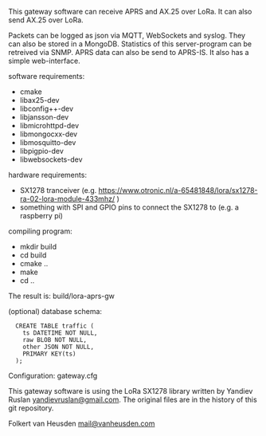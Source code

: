 This gateway software can receive APRS and AX.25 over LoRa.
It can also send AX.25 over LoRa.

Packets can be logged as json via MQTT, WebSockets and syslog. They can
also be stored in a MongoDB. Statistics of this server-program can be
retreived via SNMP. APRS data can also be send to APRS-IS. It also has
a simple web-interface.

software requirements:
* cmake
* libax25-dev
* libconfig++-dev
* libjansson-dev
* libmicrohttpd-dev
* libmongocxx-dev
* libmosquitto-dev
* libpigpio-dev
* libwebsockets-dev

hardware requirements:
* SX1278 tranceiver (e.g. https://www.otronic.nl/a-65481848/lora/sx1278-ra-02-lora-module-433mhz/ )
* something with SPI and GPIO pins to connect the SX1278 to (e.g. a raspberry pi)


compiling program:
* mkdir build
* cd build
* cmake ..
* make
* cd ..

The result is: build/lora-aprs-gw


(optional) database schema:

```
  CREATE TABLE traffic (
    ts DATETIME NOT NULL,
    raw BLOB NOT NULL,
    other JSON NOT NULL,
    PRIMARY KEY(ts)
  );
```

Configuration: gateway.cfg 


This gateway software is using the LoRa SX1278 library
written by Yandiev Ruslan <yandievruslan@gmail.com>.
The original files are in the history of this git repository.

Folkert van Heusden <mail@vanheusden.com>
